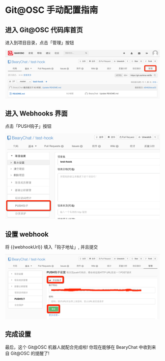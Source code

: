 # Git@OSC 手动配置指南

## 进入 Git@OSC 代码库首页

进入到项目目录，点击「管理」按钮

![](/images/tutorial/oschina_setting.png)

## 进入 Webhooks 界面

点击「PUSH钩子」按钮

![](/images/tutorial/oschina_select_webhooks.png)

## 设置 webhook

将 {{webhookUrl}} 填入「钩子地址」, 并且提交

![](/images/tutorial/oschina_add_webhook_url.png)

## 完成设置

最后，这个 Git@OSC 机器人就配合完成啦! 你现在能够在 BearyChat 中收到来自 Git@OSC 的提醒了!
